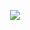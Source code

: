 <p align="center">
	<img src="https://komarev.com/ghpvc/?username=KarlARichter&color=blueviolet&style=flat-square&label=Profile+Views" />
</p>
